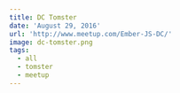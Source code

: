```yaml
---
title: DC Tomster
date: 'August 29, 2016'
url: 'http://www.meetup.com/Ember-JS-DC/'
image: dc-tomster.png
tags:
  - all
  - tomster
  - meetup
---
```

